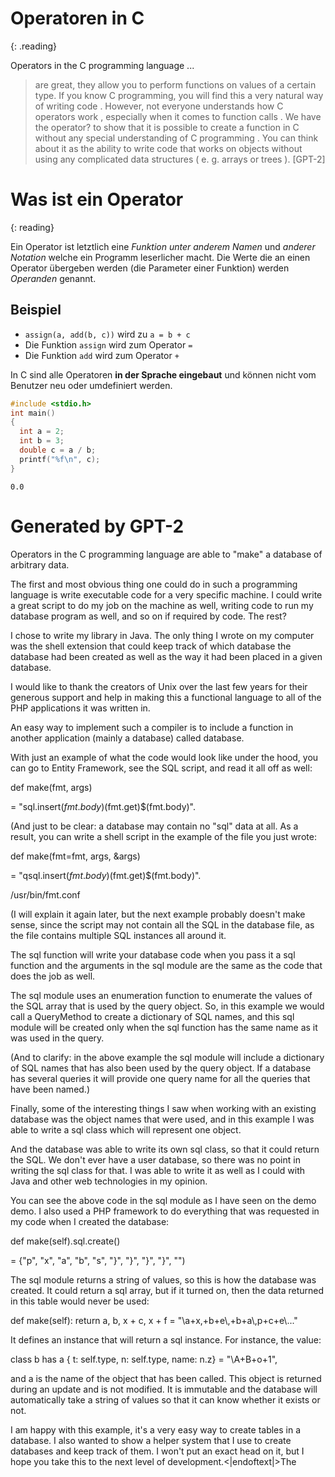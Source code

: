 # Operatoren in C
{: .reading}

Operators in the C programming language ...
> are great, they allow you to perform functions on values of a certain type. If you know C programming, you will find this a very natural way of writing code . However, not everyone understands how C operators work , especially when it comes to function calls . We have the operator? to show that it is possible to create a function in C without any special understanding of C programming . You can think about it as the ability to write code that works on objects without using any complicated data structures ( e. g. arrays or trees ). [GPT-2]

# Was ist ein Operator
{: reading}

Ein Operator ist letztlich eine *Funktion unter anderem Namen* und *anderer Notation* welche ein Programm leserlicher macht. Die Werte die an einen Operator übergeben werden (die Parameter einer Funktion) werden *Operanden* genannt.

## Beispiel
- `assign(a, add(b, c))` wird zu `a = b + c`
- Die Funktion `assign` wird zum Operator `=`
- Die Funktion `add` wird zum Operator `+`

In C sind alle Operatoren **in der Sprache eingebaut** und können nicht vom Benutzer neu oder umdefiniert werden.

```cpp
#include <stdio.h>
int main()
{
  int a = 2;
  int b = 3;
  double c = a / b;
  printf("%f\n", c);
}
```
```
0.0
```

# Generated by GPT-2

Operators in the C programming language are able to "make" a database of arbitrary data.

The first and most obvious thing one could do in such a programming language is write executable code for a very specific machine. I could write a great script to do my job on the machine as well, writing code to run my database program as well, and so on if required by code. The rest?

I chose to write my library in Java. The only thing I wrote on my computer was the shell extension that could keep track of which database the database had been created as well as the way it had been placed in a given database.

I would like to thank the creators of Unix over the last few years for their generous support and help in making this a functional language to all of the PHP applications it was written in.

An easy way to implement such a compiler is to include a function in another application (mainly a database) called database.

With just an example of what the code would look like under the hood, you can go to Entity Framework, see the SQL script, and read it all off as well:

def make(fmt, args)

= "sql.insert$(fmt.body)$(fmt.get)$(fmt.body)".

(And just to be clear: a database may contain no "sql" data at all. As a result, you can write a shell script in the example of the file you just wrote:

def make(fmt=fmt, args, &args)

= "qsql.insert$(fmt.body)$(fmt.get)$(fmt.body)".

/usr/bin/fmt.conf

(I will explain it again later, but the next example probably doesn't make sense, since the script may not contain all the SQL in the database file, as the file contains multiple SQL instances all around it.

The sql function will write your database code when you pass it a sql function and the arguments in the sql module are the same as the code that does the job as well.

The sql module uses an enumeration function to enumerate the values of the SQL array that is used by the query object. So, in this example we would call a QueryMethod to create a dictionary of SQL names, and this sql module will be created only when the sql function has the same name as it was used in the query.

(And to clarify: in the above example the sql module will include a dictionary of SQL names that has also been used by the query object. If a database has several queries it will provide one query name for all the queries that have been named.)

Finally, some of the interesting things I saw when working with an existing database was the object names that were used, and in this example I was able to write a sql class which will represent one object.

And the database was able to write its own sql class, so that it could return the SQL. We don't ever have a user database, so there was no point in writing the sql class for that. I was able to write it as well as I could with Java and other web technologies in my opinion.

You can see the above code in the sql module as I have seen on the demo demo. I also used a PHP framework to do everything that was requested in my code when I created the database:

def make(self).sql.create()

= {"p", "x", "a", "b", "s", "}", "}", "}", "}", "")

The sql module returns a string of values, so this is how the database was created. It could return a sql array, but if it turned on, then the data returned in this table would never be used:

def make(self): return a, b, x + c, x + f = "\\a+x,+b+e\\,+b+a\\,p+c+e\\..."

It defines an instance that will return a sql instance. For instance, the value:

class b has a { t: self.type, n: self.type, name: n.z} = "\\A+B+o+1",

and a is the name of the object that has been called. This object is returned during an update and is not modified. It is immutable and the database will automatically take a string of values so that it can know whether it exists or not.

I am happy with this example, it's a very easy way to create tables in a database. I also wanted to show a helper system that I use to create databases and keep track of them. I won't put an exact head on it, but I hope you take this to the next level of development.<|endoftext|>The
